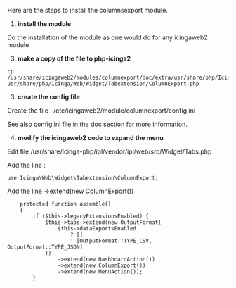 Here are the steps to install the columnsexport module.

1. <b>install the module</b>
   
Do the installation of the module as one would do for any icingaweb2 module

3. <b>make a copy of the file to php-icinga2</b>
```
cp /usr/share/icingaweb2/modules/columnexport/doc/extra/usr/share/php/Icinga/Web/Widget/Tabextension/ColumnExport.php usr/share/php/Icinga/Web/Widget/Tabextension/ColumnExport.php 
```
3. <b>create the config file</b>

Create the file : /etc/icingaweb2/module/columnexport/config.ini

See also config.ini file in the doc section for more information.

4. <b>modify the icingaweb2 code to expand the menu</b>

Edit file /usr/share/icinga-php/ipl/vendor/ipl/web/src/Widget/Tabs.php

Add the line : 
```
use Icinga\Web\Widget\Tabextension\ColumnExport;
```

Add the line  ->extend(new ColumnExport())
```
    protected function assemble()
    {
        if ($this->legacyExtensionsEnabled) {
            $this->tabs->extend(new OutputFormat(
                $this->dataExportsEnabled
                    ? []
                    : [OutputFormat::TYPE_CSV, OutputFormat::TYPE_JSON]
            ))
                ->extend(new DashboardAction())
                ->extend(new ColumnExport())
                ->extend(new MenuAction());
        }
```
